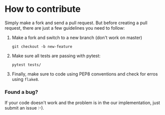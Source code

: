 # How to contribute

Simply make a fork and send a pull request. But before creating a pull request, 
there are just a few guidelines you need to follow:

1. Make a fork and switch to a new branch (don't work on master)
    ```
    git checkout -b new-feature
    ```

2. Make sure all tests are passing with pytest:
    ```
    pytest tests/
    ```

3. Finally, make sure to code using PEP8 conventions and check for
erros using `flake8`.


### Found a bug?

If your code doesn't work and the problem is in the 
our implementation, just submit an issue :-).


